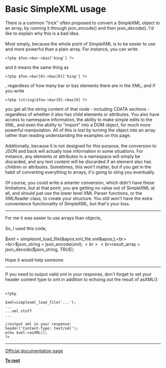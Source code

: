 # Basic SimpleXML usage



There is a common "trick" often proposed to convert a SimpleXML object to an array, by running it through json_encode() and then json_decode(). I&apos;d like to explain why this is a bad idea.<br><br>Most simply, because the whole point of SimpleXML is to be easier to use and more powerful than a plain array. For instance, you can write 

```
<?php $foo->bar->baz['bing'] ?>
```
 and it means the same thing as 

```
<?php $foo->bar[0]->baz[0]['bing'] ?>
```
, regardless of how many bar or baz elements there are in the XML; and if you write 

```
<?php (string)$foo->bar[0]->baz[0] ?>
```
 you get all the string content of that node - including CDATA sections - regardless of whether it also has child elements or attributes. You also have access to namespace information, the ability to make simple edits to the XML, and even the ability to "import" into a DOM object, for much more powerful manipulation. All of this is lost by turning the object into an array rather than reading understanding the examples on this page.<br><br>Additionally, because it is not designed for this purpose, the conversion to JSON and back will actually lose information in some situations. For instance, any elements or attributes in a namespace will simply be discarded, and any text content will be discarded if an element also has children or attributes. Sometimes, this won&apos;t matter, but if you get in the habit of converting everything to arrays, it&apos;s going to sting you eventually.<br><br>Of course, you could write a smarter conversion, which didn&apos;t have these limitations, but at that point, you are getting no value out of SimpleXML at all, and should just use the lower level XML Parser functions, or the XMLReader class, to create your structure. You still won&apos;t have the extra convenience functionality of SimpleXML, but that&apos;s your loss.  

---

For me it was easier to use arrays than objects, <br><br>So, I used this code, <br><br>$xml = simplexml_load_file(&apos;xml_file.xml&apos;);<br>    <br>$json_string = json_encode($xml);<br>    <br>$result_array = json_decode($json_string, TRUE);<br><br>Hope it would help someone  

---

If you need to output valid xml in your response, don&apos;t forget to set your header content type to xml in addition to echoing out the result of asXML():<br><br>

```
<?php

$xml=simplexml_load_file('...');
...
...xml stuff
...

//output xml in your response:
header('Content-Type: text/xml');
echo $xml->asXML();
?>
```
  

---

[Official documentation page](https://www.php.net/manual/en/simplexml.examples-basic.php)

**[To root](/README.md)**